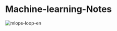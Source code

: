 # Machine-learning-Notes

![mlops-loop-en](https://user-images.githubusercontent.com/101935492/175368951-ff4a6f4c-cc2d-46f6-a4a8-c750385bc9b9.jpg)
